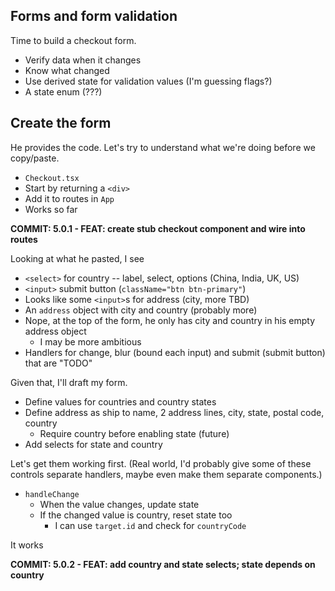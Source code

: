 ## Forms and form validation

Time to build a checkout form.

-  Verify data when it changes
-  Know what changed
-  Use derived state for validation values (I'm guessing flags?)
-  A state enum (???)

## Create the form

He provides the code. Let's try to understand what we're doing before we copy/paste.

-  `Checkout.tsx`
-  Start by returning a `<div>`
-  Add it to routes in `App`
-  Works so far

**COMMIT: 5.0.1 - FEAT: create stub checkout component and wire into routes**

Looking at what he pasted, I see

-  `<select>` for country -- label, select, options (China, India, UK, US)
-  `<input>` submit button (`className="btn btn-primary"`)
-  Looks like some `<input>`s for address (city, more TBD)
-  An `address` object with city and country (probably more)
-  Nope, at the top of the form, he only has city and country in his empty address object
   -  I may be more ambitious
-  Handlers for change, blur (bound each input) and submit (submit button) that are "TODO"

Given that, I'll draft my form.

-  Define values for countries and country states
-  Define address as ship to name, 2 address lines, city, state, postal code, country
   -  Require country before enabling state (future)
-  Add selects for state and country

Let's get them working first. (Real world, I'd probably give some of these controls separate handlers, maybe even make them separate components.)

-  `handleChange`
   -  When the value changes, update state
   -  If the changed value is country, reset state too
      -  I can use `target.id` and check for `countryCode`

It works

**COMMIT: 5.0.2 - FEAT: add country and state selects; state depends on country**
